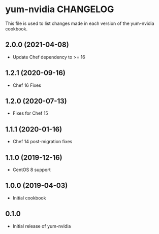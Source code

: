 yum-nvidia CHANGELOG
====================
This file is used to list changes made in each version of the
yum-nvidia cookbook.

2.0.0 (2021-04-08)
------------------
- Update Chef dependency to >= 16

1.2.1 (2020-09-16)
------------------
- Chef 16 Fixes

1.2.0 (2020-07-13)
------------------
- Fixes for Chef 15

1.1.1 (2020-01-16)
------------------
- Chef 14 post-migration fixes

1.1.0 (2019-12-16)
------------------
- CentOS 8 support

1.0.0 (2019-04-03)
------------------
- Initial cookbook

0.1.0
-----
- Initial release of yum-nvidia

